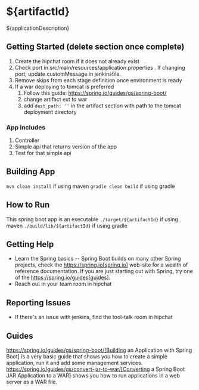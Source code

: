 # ${artifactId}

${applicationDescription}  

## Getting Started (delete section once complete)

1. Create the hipchat room if it does not already exist
2. Check port in src/main/resources/application.properties . If changing port, update customMessage in jenkinsfile.
3. Remove skips from each stage definition once environment is ready
4. If a war deploying to tomcat is preferred
    1. Follow this guide: https://spring.io/guides/gs/spring-boot/
    1. change artifact ext to war
    1. add `dest_path: ''`  in the artifact section with path to the tomcat deployment directory


### App includes
1. Controller
2. Simple api that returns version of the app 
3. Test for that simple api



## Building App
`mvn clean install` if using maven
`gradle clean build` if using gradle


## How to Run  
This spring boot app is an executable
`./target/${artifactId}` if using maven 
`./build/lib/${artifactId}` if using gradle


## Getting Help
* Learn the Spring basics -- Spring Boot builds on many other Spring projects, check
  the https://spring.io[spring.io] web-site for a wealth of reference documentation. If
  you are just starting out with Spring, try one of the https://spring.io/guides[guides].
* Reach out in your team room in hipchat 

## Reporting Issues
* If there's an issue with jenkins, find the tool-talk room in hipchat 

## Guides
https://spring.io/guides/gs/spring-boot/[Building an Application with Spring Boot] is a
  very basic guide that shows you how to create a simple application, run it and add some
  management services.
https://spring.io/guides/gs/convert-jar-to-war/[Converting a Spring Boot JAR Application
  to a WAR] shows you how to run applications in a web server as a WAR file.

